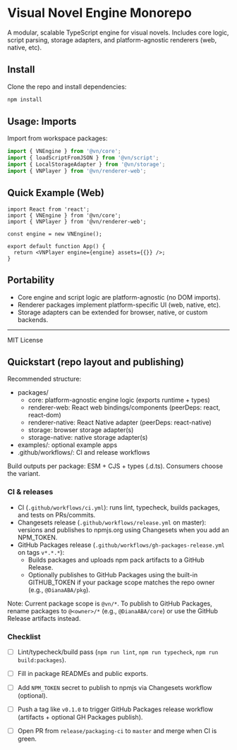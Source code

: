 # Visual Novel Engine Monorepo

A modular, scalable TypeScript engine for visual novels. Includes core logic, script parsing, storage adapters, and platform-agnostic renderers (web, native, etc).

## Install

Clone the repo and install dependencies:

```sh
npm install
```

## Usage: Imports

Import from workspace packages:

```ts
import { VNEngine } from '@vn/core';
import { loadScriptFromJSON } from '@vn/script';
import { LocalStorageAdapter } from '@vn/storage';
import { VNPlayer } from '@vn/renderer-web';
```

## Quick Example (Web)

```tsx
import React from 'react';
import { VNEngine } from '@vn/core';
import { VNPlayer } from '@vn/renderer-web';

const engine = new VNEngine();

export default function App() {
  return <VNPlayer engine={engine} assets={{}} />;
}
```

## Portability

- Core engine and script logic are platform-agnostic (no DOM imports).
- Renderer packages implement platform-specific UI (web, native, etc).
- Storage adapters can be extended for browser, native, or custom backends.

---
MIT License

## Quickstart (repo layout and publishing)

Recommended structure:

- packages/
  - core: platform-agnostic engine logic (exports runtime + types)
  - renderer-web: React web bindings/components (peerDeps: react, react-dom)
  - renderer-native: React Native adapter (peerDeps: react-native)
  - storage: browser storage adapter(s)
  - storage-native: native storage adapter(s)
- examples/: optional example apps
- .github/workflows/: CI and release workflows

Build outputs per package: ESM + CJS + types (.d.ts). Consumers choose the variant.

### CI & releases

- CI (`.github/workflows/ci.yml`): runs lint, typecheck, builds packages, and tests on PRs/commits.
- Changesets release (`.github/workflows/release.yml` on master): versions and publishes to npmjs.org using Changesets when you add an NPM_TOKEN.
- GitHub Packages release (`.github/workflows/gh-packages-release.yml` on tags `v*.*.*`):
  - Builds packages and uploads npm pack artifacts to a GitHub Release.
  - Optionally publishes to GitHub Packages using the built-in GITHUB_TOKEN if your package scope matches the repo owner (e.g., `@DianaABA/pkg`).

Note: Current package scope is `@vn/*`. To publish to GitHub Packages, rename packages to `@<owner>/*` (e.g., `@DianaABA/core`) or use the GitHub Release artifacts instead.

### Checklist

- [ ] Lint/typecheck/build pass (`npm run lint`, `npm run typecheck`, `npm run build:packages`).
- [ ] Fill in package READMEs and public exports.
- [ ] Add `NPM_TOKEN` secret to publish to npmjs via Changesets workflow (optional).
- [ ] Push a tag like `v0.1.0` to trigger GitHub Packages release workflow (artifacts + optional GH Packages publish).
- [ ] Open PR from `release/packaging-ci` to `master` and merge when CI is green.

